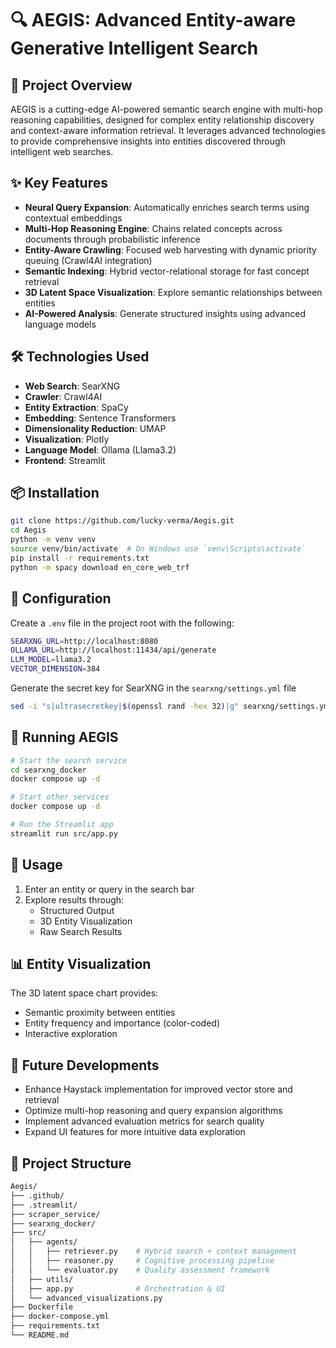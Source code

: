 # 🔍 AEGIS: Advanced Entity-aware Generative Intelligent Search

## 🚀 Project Overview

AEGIS is a cutting-edge AI-powered semantic search engine with multi-hop reasoning capabilities, designed for complex entity relationship discovery and context-aware information retrieval. It leverages advanced technologies to provide comprehensive insights into entities discovered through intelligent web searches.

## ✨ Key Features

- **Neural Query Expansion**: Automatically enriches search terms using contextual embeddings
- **Multi-Hop Reasoning Engine**: Chains related concepts across documents through probabilistic inference
- **Entity-Aware Crawling**: Focused web harvesting with dynamic priority queuing (Crawl4AI integration)
- **Semantic Indexing**: Hybrid vector-relational storage for fast concept retrieval
- **3D Latent Space Visualization**: Explore semantic relationships between entities
- **AI-Powered Analysis**: Generate structured insights using advanced language models

## 🛠 Technologies Used

- **Web Search**: SearXNG
- **Crawler**: Crawl4AI
- **Entity Extraction**: SpaCy
- **Embedding**: Sentence Transformers
- **Dimensionality Reduction**: UMAP
- **Visualization**: Plotly
- **Language Model**: Ollama (Llama3.2)
- **Frontend**: Streamlit

## 📦 Installation

```bash
git clone https://github.com/lucky-verma/Aegis.git
cd Aegis
python -m venv venv
source venv/bin/activate  # On Windows use `venv\Scripts\activate`
pip install -r requirements.txt
python -m spacy download en_core_web_trf
```

## 🔧 Configuration

Create a `.env` file in the project root with the following:

```bash
SEARXNG_URL=http://localhost:8080
OLLAMA_URL=http://localhost:11434/api/generate
LLM_MODEL=llama3.2
VECTOR_DIMENSION=384
```

Generate the secret key for SearXNG in the `searxng/settings.yml` file

```bash
sed -i "s|ultrasecretkey|$(openssl rand -hex 32)|g" searxng/settings.yml # linux
```

## 🚀 Running AEGIS

```bash
# Start the search service
cd searxng_docker
docker compose up -d

# Start other services
docker compose up -d

# Run the Streamlit app
streamlit run src/app.py
```

## 🌟 Usage

1. Enter an entity or query in the search bar
2. Explore results through:
   - Structured Output
   - 3D Entity Visualization
   - Raw Search Results

## 📊 Entity Visualization

The 3D latent space chart provides:

- Semantic proximity between entities
- Entity frequency and importance (color-coded)
- Interactive exploration

## 🔮 Future Developments

- Enhance Haystack implementation for improved vector store and retrieval
- Optimize multi-hop reasoning and query expansion algorithms
- Implement advanced evaluation metrics for search quality
- Expand UI features for more intuitive data exploration

## 📂 Project Structure

```bash
Aegis/
├── .github/
├── .streamlit/
├── scraper_service/
├── searxng_docker/
├── src/
│   ├── agents/
│   │   ├── retriever.py    # Hybrid search + context management
│   │   ├── reasoner.py     # Cognitive processing pipeline
│   │   └── evaluator.py    # Quality assessment framework
│   ├── utils/
│   ├── app.py              # Orchestration & UI
│   └── advanced_visualizations.py
├── Dockerfile
├── docker-compose.yml
├── requirements.txt
└── README.md
```
